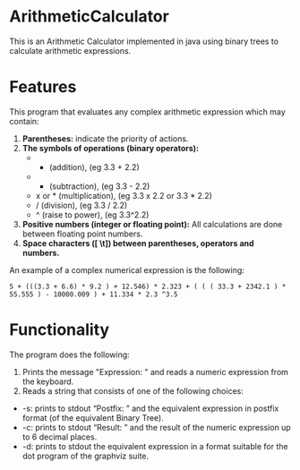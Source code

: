 # ArithmeticCalculator

This is an Arithmetic Calculator implemented in java using binary trees to calculate arithmetic expressions.

# Features 

This program  that evaluates any complex arithmetic expression which may contain:
1. **Parentheses:** indicate the priority of actions.
2. **The symbols of operations (binary operators):**
    -  + (addition), (eg 3.3 + 2.2)
    -  - (subtraction), (eg 3.3 - 2.2)
    -  x or * (multiplication), (eg 3.3 x 2.2 or 3.3 * 2.2)
    -  / (division), (eg 3.3 / 2.2)
    -  ^ (raise to power), (eg 3.3^2.2)
3. **Positive numbers (integer or floating point):** All calculations are done
between floating point numbers.
4. **Space characters ([ \t]) between parentheses, operators and numbers.**

An example of a complex numerical expression is the following:

```5 + (((3.3 + 6.6) * 9.2 ) + 12.546) * 2.323 + ( ( ( 33.3 + 2342.1 ) * 55.555 ) - 10000.009 ) + 11.334 * 2.3 ^3.5```

# Functionality

The program does the following:

1. Prints the message "Expression: " and reads a numeric expression from the
keyboard. 
2. Reads a string that consists of one of the following choices:
 - -s: prints to stdout “Postfix: ” and the equivalent expression in postfix format (of the equivalent Binary Tree).
 - -c: prints to stdout “Result: ” and the result of the numeric expression up to 6 decimal places.
 - -d: prints to stdout the equivalent expression in a format suitable for the dot program of the graphviz suite.
